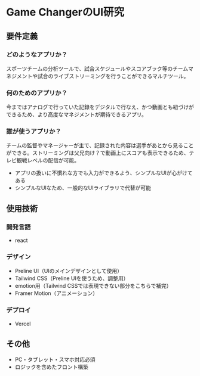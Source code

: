# Game ChangerのUI研究
## 要件定義
### どのようなアプリか？
スポーツチームの分析ツールで、試合スケジュールやスコアブック等のチームマネジメントや試合のライブストリーミングを行うことができるマルチツール。

### 何のためのアプリか？
今まではアナログで行っていた記録をデジタルで行なえ、かつ動画とも紐づけができるため、より高度なマネジメントが期待できるアプリ。

### 誰が使うアプリか？
チームの監督やマネージャーが主で、記録された内容は選手があとから見ることができる。ストリーミングは父兄向け？で動画上にスコアも表示できるため、テレビ観戦レベルの配信が可能。

* アプリの扱いに不慣れな方でも入力ができるよう、シンプルなUIが心がけてある
* シンプルなUIなため、一般的なUIライブラリで代替が可能



## 使用技術
### 開発言語
* react
### デザイン
* Preline UI（UIのメインデザインとして使用）
* Tailwind CSS（Preline UIを使うため、調整用）
* emotion用（Tailwind CSSでは表現できない部分をこちらで補完）
* Framer Motion（アニメーション）

### デプロイ
* Vercel


## その他
* PC・タブレット・スマホ対応必須
* ロジックを含めたフロント構築
